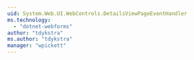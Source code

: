 ```yaml
---
uid: System.Web.UI.WebControls.DetailsViewPageEventHandler
ms.technology: 
  - "dotnet-webforms"
author: "tdykstra"
ms.author: "tdykstra"
manager: "wpickett"
---
```

